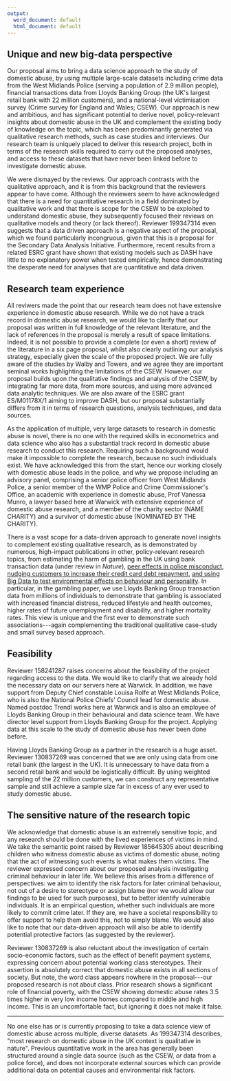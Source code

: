```yaml
---
output:
  word_document: default
  html_document: default
---
```

## Unique and new big-data perspective

Our proposal aims to bring a data science approach to the study of domestic abuse, by using multiple large-scale datasets including crime data from the West Midlands Police (serving a population of 2.9 million people), financial transactions data from Lloyds Banking Group (the UK's largest retail bank with 22 million customers), and a national-level victimisation survey (Crime survey for England and Wales; CSEW). Our approach is new and ambitious, and has significant potential to derive novel, policy-relevant insights about domestic abuse in the UK and complement the existing body of knowledge on the topic, which has been predominantly generated via qualitative research methods, such as case studies and interviews. Our research team is uniquely placed to deliver this research project, both in terms of the research skills required to carry out the proposed analyses, and access to these datasets that have never been linked before to investigate domestic abuse.

We were dismayed by the reviews. Our approach contrasts with the qualitative approach, and it is from this background that the reviewers appear to have come. Although the reviewers seem to have acknowledged that there is a need for quantitative research in a field dominated by qualitative work and that there is scope for the CSEW to be exploited to understand domestic abuse, they subsequently focused their reviews on qualitative models and theory (or lack thereof). Reviewer 199347314 even suggests that a data driven approach is a negative aspect of the proposal, which we found particularly incongruous, given that this is a proposal for the Secondary Data Analysis Initiative. Furthermore, recent results from a related ESRC grant have shown that existing models such as DASH have little to no explanatory power when tested empirically, hence demonstrating the desperate need for analyses that are quantitative and data driven.
 
## Research team experience

All reviwers made the point that our research team does not have extensive experience in domestic abuse research. While we do not have a track record in domestic abuse research, we would like to clarify that our proposal was written in full knowledge of the relevant literature, and the lack of references in the proposal is merely a result of space limitations. Indeed, it is not possible to provide a complete (or even a short) review of the literature in a six page proposal, whilst also clearly outlining our analysis strategy, especially given the scale of the proposed project. We are fully aware of the studies by Walby and Towers, and we agree they are important seminal works highlighting the limitations of the CSEW. However, our proposal builds upon the qualitative findings and analysis of the CSEW, by integrating far more data, from more sources, and using more advanced data analytic techniques. We are also aware of the ESRC grant ES/M01178X/1 aiming to improve DASH, but our proposal substantially differs from it in terms of research questions, analysis techniques, and data sources.



As the application of multiple, very large datasets to research in domestic abuse is novel, there is no one with the required skills in econometrics and data science who also has a substantial track record in domestic abuse research to conduct this research. Requiring such a background would make it impossible to complete the research, because no such individuals exist. We have acknowledged this from the start, hence our working closely with domestic abuse leads in the police, and why we propose including an advisory panel, comprising a senior police officer from West Midlands Police, a senior member of the WMP Police and Crime Commissioner's Office, an academic with experience in domestic abuse, Prof Vanessa Munro, a lawyer based here at Warwick with extensive experience of domestic abuse research, and a member of the charity sector (NAME CHARITY) and a survivor of domestic abuse (NOMINATED BY THE CHARITY).


There is a vast scope for a data-driven approach to generate novel insights to complement existing qualitative research, as is demonstrated by numerous, high-impact publications in other, policy-relevant research topics, from estimating the harm of gambling in the UK using bank transaction data (under review in  _Nature_), [peer effects in police misconduct](https://rdcu.be/bEAue), [nudging customers to increase their credit card debt repayment](https://www.fca.org.uk/publication/occasional-papers/occasional-paper-45.pdf), [and using Big Data to test environmental effects on behaviour and personality](https://www.ncbi.nlm.nih.gov/pubmed/31046588#:~:targetText=Individual%2DLevel%20Analyses%20of%20the%20Impact%20of%20Parasite%20Stress%20on,Openness%20Only%20for%20Older%20Individuals.&targetText=The%20parasite%20stress%20hypothesis%20predicts,and%20extraversion%2C%20but%20higher%20conscientiousness.). In particular, in the gambling paper, we use Lloyds Banking Group transaction data from millions of individuals to demonstrate that gambling is associated with increased financial distress, reduced lifestyle and health outcomes, higher rates of future unemployment and disability, and higher mortality rates. This view is unique and the first ever to demonstrate such associations---again complementing the traditional qualitative case-study and small survey based approach.


## Feasibility


Reviewer 158241287 raises concerns about the feasibility of the project regarding access to the data. We would like to clarify that we already hold the necessary data on our servers here at Warwick. In addition, we have support from Deputy Chief constable Louisa Rolfe at West Midlands Police, who is also the National Police Chiefs' Council lead for domestic abuse. Named postdoc Trendl works here at Warwick and is also an employee of Lloyds Banking Group in their behavioural and data science team. We have director level support from Lloyds Banking Group for the project. Applying data at this scale to the study of domestic abuse has never been done before. 

Having Lloyds Banking Group as a partner in the research is a huge asset. Reviewer 130837269 was concerned that we are only using data from one retail bank (the largest in the UK). It is unnecessary to have data from a second retail bank and would be logistically difficult. By using weighted sampling of the 22 million customers, we can construct any representative sample and still achieve a sample size far in excess of any ever used to study domestic abuse.  



## The sensitive nature of the research topic

We acknowledge that domestic abuse is an extremely sensitive topic, and any research should be done with the lived experiences of victims in mind. We take the semantic point raised by Reviewer 185645305 about describing children who witness domestic abuse as victims of domestic abuse, noting that the act of witnessing such events is what makes them victims. The reviewer  expressed concern about our proposed analysis investigating criminal behaviour in later life. We believe this arises from a difference of perspectives: we aim to identify the risk factors for later criminal behaviour, not out of a desire to stereotype or assign blame (nor we would allow our findings to be used for such purposes), but to better identify vulnerable individuals. It is an empirical question, whether such individuals are more likely to commit crime later. If they are, we have a societal responsibility to offer support to help them avoid this, not to simply blame. We would also like to note that our data-driven approach will also be able to identify potential protective factors (as suggested by the reviewer).

Reviewer 130837269 is also reluctant about the investigation of certain socio-economic factors, such as the effect of benefit payment systems, expressing concern about potential working class stereotypes. Their assertion is absolutely correct that domestic abuse exists in all sections of society. But note, the word class appears nowhere in the proposal---our proposed research is not about class. Prior research shows a significant role of financial poverty, with the CSEW showing domestic abuse rates 3.5 times higher in very low income homes compared to middle and high income. This is an uncomfortable fact, but ignoring it does not make it false.

-------------



No one else has or is currently proposing to take a data science view of domestic abuse across multiple, diverse datasets. As 199347314 describes, "most research on domestic abuse in the UK context is qualitative in nature". Previous quantitative work in the area has generally been structured around a single data source (such as the CSEW, _or_ data from a police force), and does not incorporate external sources which can provide additional data on potential causes and environmental risk factors. 







